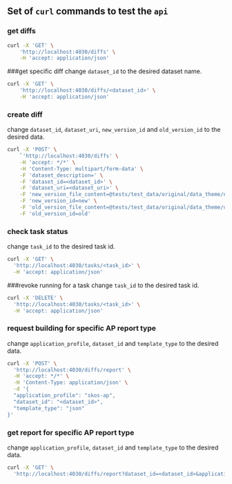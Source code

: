 ## Set of `curl` commands to test the `api`


### get diffs
```bash
curl -X 'GET' \
    'http://localhost:4030/diffs' \
    -H 'accept: application/json'
```

###get specific diff
change `dataset_id` to the desired dataset name.
```bash
curl -X 'GET' \
    'http://localhost:4030/diffs/<dataset_id>' \
    -H 'accept: application/json'
```

### create diff
change `dataset_id`, `dataset_uri`, `new_version_id` and `old_version_id` to the desired data.
```bash
curl -X 'POST' \
    `'http://localhost:4030/diffs' \
    -H 'accept: */*' \
    -H 'Content-Type: multipart/form-data' \
    -F 'dataset_description=' \
    -F 'dataset_id=<dataset_id>' \
    -F 'dataset_uri=<dataset_uri>' \
    -F 'new_version_file_content=@tests/test_data/original/data_theme/new-data-theme-skos-ap-act.rdf;type=application/rdf+xml' \
    -F 'new_version_id=new' \
    -F 'old_version_file_content=@tests/test_data/original/data_theme/old-data-theme-skos-ap-act.rdf;type=application/rdf+xml' \
    -F 'old_version_id=old'
```

### check task status
change `task_id` to the desired task id.
```bash
curl -X 'GET' \
  'http://localhost:4030/tasks/<task_id>' \
  -H 'accept: application/json'
```


###revoke running for a task
change `task_id` to the desired task id.
```bash
curl -X 'DELETE' \
  'http://localhost:4030/tasks/<task_id>' \
  -H 'accept: application/json'
```

### request building for specific AP report type
change `application_profile`, `dataset_id` and `template_type`  to the desired data.
```bash
curl -X 'POST' \
  'http://localhost:4030/diffs/report' \
  -H 'accept: */*' \
  -H 'Content-Type: application/json' \
  -d '{
  "application_profile": "skos-ap",
  "dataset_id": "<dataset_id>",
  "template_type": "json"
}'
```

### get report for specific AP report type
change `application_profile`, `dataset_id` and `template_type`  to the desired data.

```bash
curl -X 'GET' \
  'http://localhost:4030/diffs/report?dataset_id=<dataset_id>&application_profile=skos-ap&template_type=json'
```